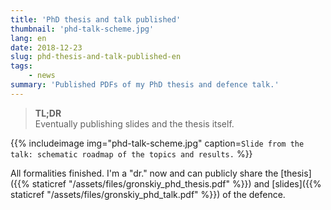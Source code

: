 ```yaml
---
title: 'PhD thesis and talk published'
thumbnail: 'phd-talk-scheme.jpg'
lang: en
date: 2018-12-23
slug: phd-thesis-and-talk-published-en
tags:
    - news
summary: 'Published PDFs of my PhD thesis and defence talk.'
---
```


> **TL;DR** \
> Eventually publishing slides and the thesis itself.

{{% includeimage img="phd-talk-scheme.jpg" caption=`Slide from the
talk: schematic roadmap of the topics and results.` %}}

All formalities finished. I'm a "dr." now and can publicly share the
[thesis]({{% staticref "/assets/files/gronskiy_phd_thesis.pdf" %}}) and
[slides]({{% staticref "/assets/files/gronskiy_phd_talk.pdf" %}}) of the defence.
